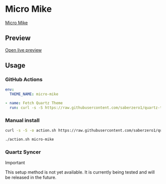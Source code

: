 # Micro Mike

[Micro Mike](https://github.com/ThisTheThe)

## Preview

[Open live preview](https://quartz-themes.github.io/micro-mike/)

## Usage

### GitHub Actions

```yaml
env:
  THEME_NAME: micro-mike
```

```yaml
- name: Fetch Quartz Theme
  run: curl -s -S https://raw.githubusercontent.com/saberzero1/quartz-themes/master/action.sh | bash -s -- $THEME_NAME
```

### Manual install

```bash
curl -s -S -o action.sh https://raw.githubusercontent.com/saberzero1/quartz-themes/master/action.sh

./action.sh micro-mike
```

### Quartz Syncer

> [!IMPORTANT]
> This setup method is not yet available. It is currently being tested and will be released in the future.
